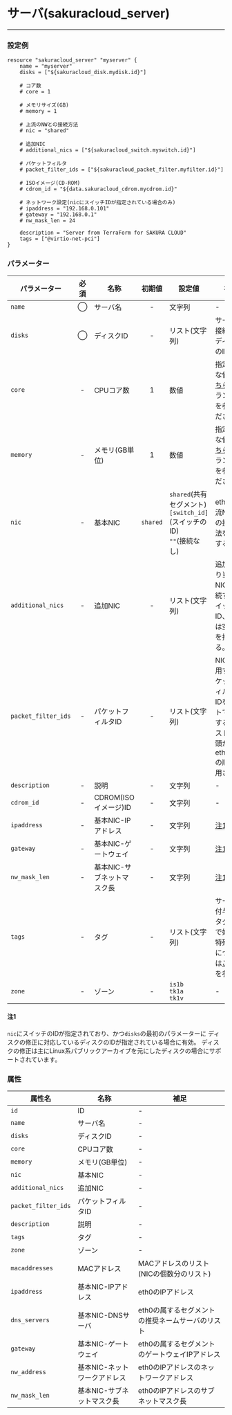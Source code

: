 # サーバ(sakuracloud_server)

---

### 設定例

```hcl
resource "sakuracloud_server" "myserver" {
    name = "myserver"
    disks = ["${sakuracloud_disk.mydisk.id}"]
    
    # コア数
    # core = 1
    
    # メモリサイズ(GB)
    # memory = 1

    # 上流のNWとの接続方法
    # nic = "shared"

    # 追加NIC
    # additional_nics = ["${sakuracloud_switch.myswitch.id}"]

    # パケットフィルタ
    # packet_filter_ids = ["${sakuracloud_packet_filter.myfilter.id}"]
    
    # ISOイメージ(CD-ROM)
    # cdrom_id = "${data.sakuracloud_cdrom.mycdrom.id}"

    # ネットワーク設定(nicにスイッチIDが指定されている場合のみ)
    # ipaddress = "192.168.0.101"
    # gateway = "192.168.0.1"
    # nw_mask_len = 24

    description = "Server from TerraForm for SAKURA CLOUD"
    tags = ["@virtio-net-pci"]
}
```

### パラメーター

|パラメーター|必須  |名称                |初期値     |設定値 |補足                                          |
|----------|:---:|--------------------|:--------:|------|----------------------------------------------|
| `name`   | ◯   | サーバ名           | -   | 文字列 | - |
| `disks`  | ◯   | ディスクID          | -   | リスト(文字列) | サーバに接続するディスクのID |
| `core`   | -   | CPUコア数           | 1   | 数値 | 指定可能な値は[こちら](http://cloud.sakura.ad.jp/specification/server-disk/)のプラン一覧を参照ください |
| `memory` | -   | メモリ(GB単位)       | 1  | 数値 | 指定可能な値は[こちら](http://cloud.sakura.ad.jp/specification/server-disk/)のプラン一覧を参照ください |
| `nic` | - | 基本NIC | `shared` | `shared`(共有セグメント)<br />`[switch_id]`(スイッチのID)<br />`""`(接続なし)|eth0の上流NWとの接続方法を指定する。 |
| `additional_nics` | - | 追加NIC | - | リスト(文字列) | 追加で割り当てるNIC。接続するスイッチのID、または空文字を指定する。 |
| `packet_filter_ids`| - | パケットフィルタID | - | リスト(文字列) | NICに適用するパケットフィルタのIDをリストで指定する。リストの先頭からeth0,eth1の順で適用される |
| `description` | - | 説明 | - | 文字列 | - |
| `cdrom_id` | - | CDROM(ISOイメージ)ID | - | 文字列 | - |
| `ipaddress`| - | 基本NIC-IPアドレス | - | 文字列 | [注1](#注1) |
| `gateway`  | - | 基本NIC-ゲートウェイ | - | 文字列 | [注1](#注1) |
| `nw_mask_len` | - | 基本NIC-サブネットマスク長 | - | 文字列 | [注1](#注1) |
| `tags` | - | タグ | - | リスト(文字列) | サーバに付与するタグ。@で始まる特殊タグについては[こちら](http://cloud-news.sakura.ad.jp/special-tags/)を参照 |
| `zone` | - | ゾーン | - | `is1b`<br />`tk1a`<br />`tk1v` | - |

#### 注1

`nic`にスイッチのIDが指定されており、かつ`disks`の最初のパラメーターに
ディスクの修正に対応しているディスクのIDが指定されている場合に有効。
ディスクの修正は主にLinux系パブリックアーカイブを元にしたディスクの場合にサポートされています。

### 属性

|属性名                    | 名称                     | 補足                                        |
|-------------------------|-------------------------|--------------------------------------------|
| `id`                    | ID                      | -                                          |
| `name`                  | サーバ名                | -                                          |
| `disks`                 | ディスクID                | -                                          |
| `core`                  | CPUコア数                 | -                                         |
| `memory`                | メモリ(GB単位)            | -                                          |
| `nic`                   | 基本NIC                  | -                                         |
| `additional_nics`       | 追加NIC                  | -                                         |
| `packet_filter_ids`     | パケットフィルタID         | -                                         |
| `description`           | 説明                     | -                                         |
| `tags`                  | タグ                     | -                                         |
| `zone`                  | ゾーン                    | -                                         |
| `macaddresses`          | MACアドレス               | MACアドレスのリスト(NICの個数分のリスト)        |
| `ipaddress`             | 基本NIC-IPアドレス         | eth0のIPアドレス                            |
| `dns_servers`           | 基本NIC-DNSサーバ        | eth0の属するセグメントの推奨ネームサーバのリスト|
| `gateway`               | 基本NIC-ゲートウェイ        | eth0の属するセグメントのゲートウェイIPアドレス   |
| `nw_address`            | 基本NIC-ネットワークアドレス | eth0のIPアドレスのネットワークアドレス          |
| `nw_mask_len`           | 基本NIC-サブネットマスク長   | eth0のIPアドレスのサブネットマスク長           |
